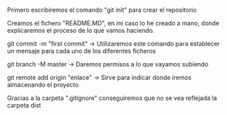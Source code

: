 Primero escribiremos el comando "git init" para crear el repositorio

Creamos el fichero "README.MD", en mi caso lo he creado a mano, donde explicaremos el proceso de lo que vamos haciendo.

git commit -m "first commit" -> Utilizaremos este comando para establecer un mensaje para cada uno de los diferentes ficheros

git branch -M master -> Daremos permisos a lo que vayamos subiendo

git remote add origin "enlace" -> Sirve para indicar donde iremos almacenando el proyecto 

Gracias a la carpeta ".gitignore" conseguiremos que no se vea reflejada la carpeta dist
